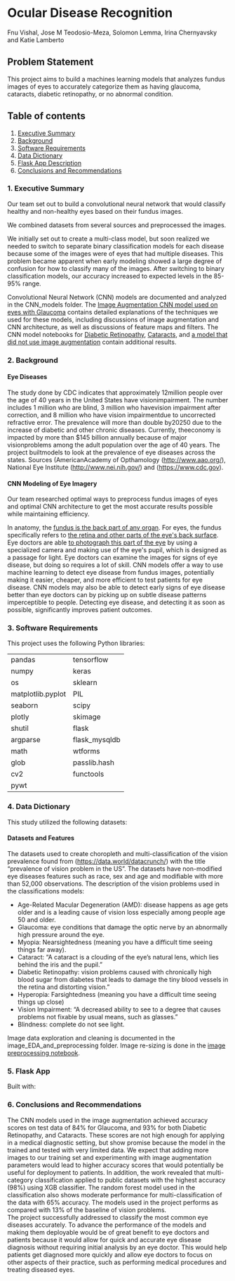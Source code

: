 # Ocular Disease Recognition

Fnu Vishal, Jose M Teodosio-Meza, Solomon Lemma, Irina Chernyavsky and Katie Lamberto

## Problem Statement

This project aims to build a machines learning models that analyzes fundus images of eyes to accurately categorize them as having glaucoma, cataracts, diabetic retinopathy, or no abnormal condition.  

## Table of contents
1. [Executive Summary](#exec)
2. [Background](#back)
3. [Software Requirements](#software)
4. [Data Dictionary](#data)
5. [Flask App Description](#flask)
6. [Conclusions and Recommendations](#concl)


### 1. <a name="exec"></a>Executive Summary

Our team set out to build a convolutional neural network that would classify healthy and non-healthy eyes based on their fundus images.

We combined datasets from several sources and preprocessed the images.

We initially set out to create a multi-class model, but soon realized we needed to switch to separate binary classification models for each disease because some of the images were of eyes that had multiple diseases. This problem became apparent when early modeling showed a large degree of confusion for how to classify many of the images. After switching to binary classification models, our accuracy increased to expected levels in the 85-95% range.

Convolutional Neural Network (CNN) models are documented and analyzed in the CNN_models folder. The [Image Augmentation CNN model used on eyes with Glaucoma](./CNN_models/CNN_image_aug_glauc.ipynb) contains detailed explanations of the techniques we used for these models, including discussions of image augmentation and CNN architecture, as well as discussions of feature maps and filters. The CNN model notebooks for [Diabetic Retinopathy](./CNN_models/CNN_image_aug_dr.ipynb), [Cataracts](./CNN_models/CNN_image_aug_cataracts.ipynb), and [a model that did not use image augmentation](./CNN_models/CNN_glaucoma_no_image_aug.ipynb) contain additional results.

### 2. <a name="back"></a>Background

#### Eye Diseases

The study done by CDC indicates that approximately 12million people over the age of 40 years in the United States have visionimpairment. The number includes 1 million who are blind, 3 million who havevision impairment after correction, and 8 million who have vision impairmentdue to uncorrected refractive error. The prevalence will more than double by20250 due to the increase of diabetic and other chronic diseases. Currently, theeconomy is impacted by more than $145 billion annually because of major visionproblems among the adult population over the age of 40 years. The project builtmodels to look at the prevalence of eye diseases across the states. Sources (AmericanAcademy of Opthamology (http://www.aao.org/),  National Eye Institute (http://www.nei.nih.gov/) and (https://www.cdc.gov).

#### CNN Modeling of Eye Imagery
Our team researched optimal ways to preprocess fundus images of eyes and optimal CNN architecture to get the most accurate results possible while maintaining efficiency.

In anatomy, the [fundus is the back part of any organ]('https://medical-dictionary.thefreedictionary.com/fundus'). For eyes, the fundus specifically refers to [the retina and other parts of the eye's back surface]('https://www.aao.org/eye-health/anatomy/fundus'). Eye doctors are able [to photograph this part of the eye](https://www.opsweb.org/page/fundusphotography) by using a specialized camera and making use of the eye's pupil, which is designed as a passage for light. Eye doctors can examine the images for signs of eye disease, but doing so requires a lot of skill. CNN models offer a way to use machine learning to detect eye disease from fundus images, potentially making it easier, cheaper, and more efficient to test patients for eye disease. CNN models may also be able to detect early signs of eye disease better than eye doctors can by picking up on subtle disease patterns imperceptible to people. Detecting eye disease, and detecting it as soon as possible, significantly improves patient outcomes.



### 3. <a name="software"></a>Software Requirements

This project uses the following Python libraries:

|||
|:--|:--|
| pandas|tensorflow|
| numpy|keras|
| os|sklearn|
| matplotlib.pyplot|PIL|
| seaborn|scipy|
| plotly|skimage|
| shutil|flask|
| argparse|flask_mysqldb|
| math|wtforms|
| glob|passlib.hash|
| cv2|functools|
| pywt||



### 4. <a name="data"></a>Data Dictionary

This study utilized the following datasets:


#### Datasets and Features

The datasets used to create choropleth and multi-classification of the vision prevalence found from (https://data.world/datacrunch/) with the title “prevalence of vision problem in the US”. The datasets have non-modified eye diseases features such as race, sex and age and modifiable with more than 52,000 observations.
The description of the vision problems used in the classifications models:
- Age-Related Macular Degeneration (AMD):   disease happens as age gets older and is a leading cause of vision loss especially among people age 50 and older. 
- Glaucoma: eye conditions that damage the optic nerve by an abnormally high pressure around the eye.
- Myopia: Nearsightedness (meaning you have a difficult time seeing things far away).
- Cataract: “A cataract is a clouding of the eye’s natural lens, which lies behind the iris and the pupil.”
- Diabetic Retinopathy: vision problems caused with chronically high blood sugar from diabetes that leads to damage the tiny blood vessels in the retina and distorting vision.”
- Hyperopia: Farsightedness (meaning you have a difficult time seeing things up close)
- Vision Impairment: “A decreased ability to see to a degree that causes problems not fixable by usual means, such as glasses.”
- Blindness: complete do not see light.

Image data exploration and cleaning is documented in the image_EDA_and_preprocessing folder. Image re-sizing is done in the [image preprocessing notebook](./image_EDA_and_preprocessing/image_preprocessing.ipynb).


### 5. <a name="flask"></a>Flask App
Built with:



### 6. <a name="concl"></a>Conclusions and Recommendations

The CNN models used in the image augmentation achieved accuracy scores on test data of 84% for Glaucoma, and 93% for both Diabetic Retinopathy, and Cataracts. These scores are not high enough for applying in a medical diagnostic setting, but show promise because the model in the trained and tested with very limited data. We expect that adding more images to our training set and experimenting with image augmentation parameters would lead to higher accuracy scores that would potentially be useful for deployment to patients. In addition, the work revealed that multi-category classification applied to public datasets with the highest accuracy (98%) using XGB classifier. The random forest model used in the classification also shows moderate performance for multi-classification of the data with 65% accuracy. The models used in the project performs as compared with 13% of the baseline of vision problems.  
The project successfully addressed to classify the most common eye diseases accurately. To advance the performance of the models and making them deployable would be of great benefit to eye doctors and patients because it would allow for quick and accurate eye disease diagnosis without requiring initial analysis by an eye doctor. This would help patients get diagnosed more quickly and allow eye doctors to focus on other aspects of their practice, such as performing medical procedures and treating diseased eyes. 
